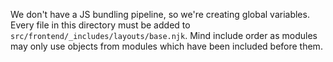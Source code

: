 We don't have a JS bundling pipeline, so we're creating
global variables. Every file in this directory must be added to
`src/frontend/_includes/layouts/base.njk`. Mind include order
as modules may only use objects from modules which have been
included before them.

